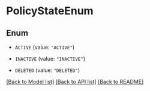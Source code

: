 # PolicyStateEnum

## Enum


* `ACTIVE` (value: `"ACTIVE"`)

* `INACTIVE` (value: `"INACTIVE"`)

* `DELETED` (value: `"DELETED"`)


[[Back to Model list]](../README.md#documentation-for-models) [[Back to API list]](../README.md#documentation-for-api-endpoints) [[Back to README]](../README.md)


